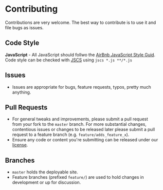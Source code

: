 # Contributing

Contributions are very welcome. The best way to contribute is to use it and file bugs as issues.

## Code Style
**JavaScript** - All JavaScript should follwo the [AirBnb JavaScript Style Guid](https://github.com/airbnb/javascript). Code style can be checked with [JSCS](https://github.com/jscs-dev/node-jscs) using `jscs *.js **/*.js`

## Issues

* Issues are appropriate for bugs, feature requests, typos, pretty much anything.

## Pull Requests

* For general tweaks and improvements, please submit a pull request from your fork to the `master` branch. For more substantial changes, contentious issues or changes to be released later please submit a pull request to a feature branch (e.g. `feature/adds_feature_x`).
* Ensure any code or content you're submitting can be released under our [license](LICENSE).

## Branches

* `master` holds the deployable site.
* Feature branches (prefixed `feature/`) are used to hold changes in development or up for discussion.
